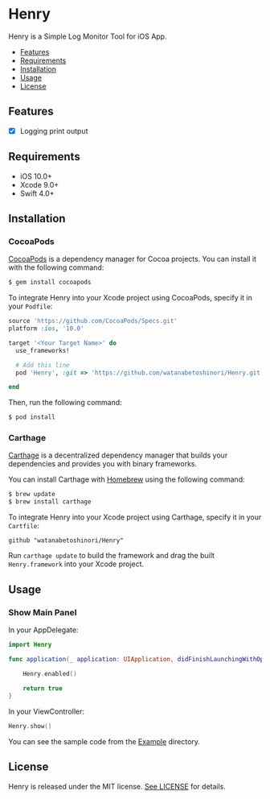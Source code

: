 # Henry

Henry is a Simple Log Monitor Tool for iOS App.

- [Features](#features)
- [Requirements](#requirements)
- [Installation](#installation)
- [Usage](#usage)
- [License](#license)

## Features

- [x] Logging print output

## Requirements

- iOS 10.0+
- Xcode 9.0+
- Swift 4.0+

## Installation

### CocoaPods

[CocoaPods](http://cocoapods.org) is a dependency manager for Cocoa projects. You can install it with the following command:

```bash
$ gem install cocoapods
```

To integrate Henry into your Xcode project using CocoaPods, specify it in your `Podfile`:

```ruby
source 'https://github.com/CocoaPods/Specs.git'
platform :ios, '10.0'

target '<Your Target Name>' do
  use_frameworks!

  # Add this line
  pod 'Henry', :git => 'https://github.com/watanabetoshinori/Henry.git', :branch => 'master'

end
```

Then, run the following command:

```bash
$ pod install
```

### Carthage

[Carthage](https://github.com/Carthage/Carthage) is a decentralized dependency manager that builds your dependencies and provides you with binary frameworks.

You can install Carthage with [Homebrew](http://brew.sh/) using the following command:

```bash
$ brew update
$ brew install carthage
```

To integrate Henry into your Xcode project using Carthage, specify it in your `Cartfile`:

```ogdl
github "watanabetoshinori/Henry"
```

Run `carthage update` to build the framework and drag the built `Henry.framework` into your Xcode project.

## Usage

### Show Main Panel

In your AppDelegate:

```swift
import Henry

func application(_ application: UIApplication, didFinishLaunchingWithOptions launchOptions: [UIApplicationLaunchOptionsKey : Any]? = nil) -> Bool {

    Henry.enabled()
    
    return true
}
```

In your ViewController:

```swift
Henry.show()
```

You can see the sample code from the [Example](https://github.com/watanabetoshinori/Henry/tree/master/Example) directory.

## License

Henry is released under the MIT license. [See LICENSE](https://github.com/watanabetoshinori/Henry/blob/master/LICENSE) for details.
